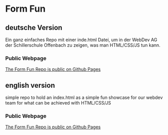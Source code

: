# Form Fun

## deutsche Version

Ein ganz einfaches Repo mit einer inde.html Datei, um in der WebDev AG der Schillerschule Offenbach zu zeigen, was man HTML/CSS/JS tun kann.

### Public Webpage

[The Form Fun Repo is public on Github Pages](https://webdev-ag.github.io/form-fun/)

## english version

simple repo to hold an index.html as a simple fun showcase for our webdev team for what can be achieved with HTML/CSS/JS

### Public Webpage

[The Form Fun Repo is public on Github Pages](https://webdev-ag.github.io/form-fun/)